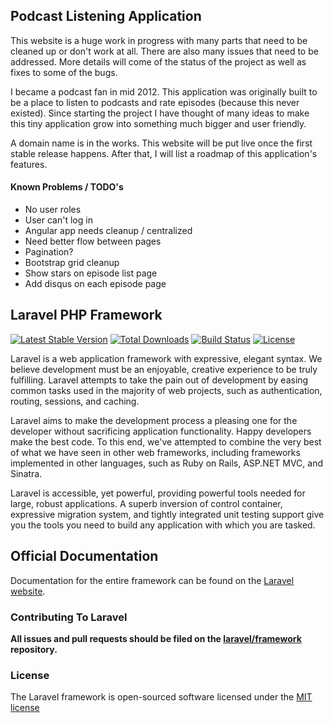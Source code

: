 ## Podcast Listening Application

This website is a huge work in progress with many parts that need to be cleaned up or don't work at all. There are also
many issues that need to be addressed. More details will come of the status of the project as well as fixes to some of the bugs.

I became a podcast fan in mid 2012. This application was originally built to be a place to listen to podcasts and rate
episodes (because this never existed). Since starting the project I have thought of many ideas to make this tiny application
grow into something much bigger and user friendly.

A domain name is in the works. This website will be put live once the first stable release happens. After that, I will list
a roadmap of this application's features.

#### Known Problems / TODO's
- No user roles
- User can't log in
- Angular app needs cleanup / centralized
- Need better flow between pages
- Pagination?
- Bootstrap grid cleanup
- Show stars on episode list page
- Add disqus on each episode page


## Laravel PHP Framework

[![Latest Stable Version](https://poser.pugx.org/laravel/framework/version.png)](https://packagist.org/packages/laravel/framework) [![Total Downloads](https://poser.pugx.org/laravel/framework/d/total.png)](https://packagist.org/packages/laravel/framework) [![Build Status](https://travis-ci.org/laravel/framework.png)](https://travis-ci.org/laravel/framework) [![License](https://poser.pugx.org/laravel/framework/license.png)](https://packagist.org/packages/laravel/framework)

Laravel is a web application framework with expressive, elegant syntax. We believe development must be an enjoyable, creative experience to be truly fulfilling. Laravel attempts to take the pain out of development by easing common tasks used in the majority of web projects, such as authentication, routing, sessions, and caching.

Laravel aims to make the development process a pleasing one for the developer without sacrificing application functionality. Happy developers make the best code. To this end, we've attempted to combine the very best of what we have seen in other web frameworks, including frameworks implemented in other languages, such as Ruby on Rails, ASP.NET MVC, and Sinatra.

Laravel is accessible, yet powerful, providing powerful tools needed for large, robust applications. A superb inversion of control container, expressive migration system, and tightly integrated unit testing support give you the tools you need to build any application with which you are tasked.

## Official Documentation

Documentation for the entire framework can be found on the [Laravel website](http://laravel.com/docs).

### Contributing To Laravel

**All issues and pull requests should be filed on the [laravel/framework](http://github.com/laravel/framework) repository.**

### License

The Laravel framework is open-sourced software licensed under the [MIT license](http://opensource.org/licenses/MIT)
